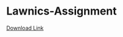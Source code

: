 # Lawnics-Assignment

[Download Link](https://drive.google.com/file/d/1_ueH-eg5CJhSP-qX9RDpwYBSTYGws89q/view?usp=sharing)

